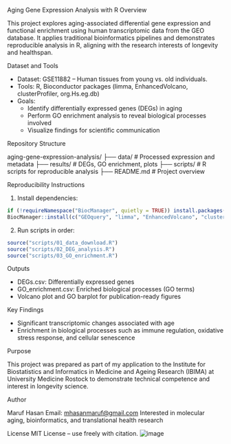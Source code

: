 Aging Gene Expression Analysis with R
Overview

This project explores aging-associated differential gene expression and functional enrichment using human transcriptomic data from the GEO database. 
It applies traditional bioinformatics pipelines and demonstrates reproducible analysis in R, aligning with the research interests of longevity and healthspan.

Dataset and Tools

- Dataset: GSE11882 – Human tissues from young vs. old individuals.
- Tools: R, Bioconductor packages (limma, EnhancedVolcano, clusterProfiler, org.Hs.eg.db)
- Goals:
  - Identify differentially expressed genes (DEGs) in aging
  - Perform GO enrichment analysis to reveal biological processes involved
  - Visualize findings for scientific communication

Repository Structure

aging-gene-expression-analysis/
├── data/                   # Processed expression and metadata
├── results/                # DEGs, GO enrichment, plots
├── scripts/                # R scripts for reproducible analysis
├── README.md               # Project overview

Reproducibility Instructions

1. Install dependencies:
```r
if (!requireNamespace("BiocManager", quietly = TRUE)) install.packages("BiocManager")
BiocManager::install(c("GEOquery", "limma", "EnhancedVolcano", "clusterProfiler", "org.Hs.eg.db"))
```

2. Run scripts in order:
```r
source("scripts/01_data_download.R")
source("scripts/02_DEG_analysis.R")
source("scripts/03_GO_enrichment.R")
```

Outputs

- DEGs.csv: Differentially expressed genes
- GO_enrichment.csv: Enriched biological processes (GO terms)
- Volcano plot and GO barplot for publication-ready figures

Key Findings

- Significant transcriptomic changes associated with age
- Enrichment in biological processes such as immune regulation, oxidative stress response, and cellular senescence

Purpose

This project was prepared as part of my application to the Institute for Biostatistics and Informatics in Medicine and Ageing Research (IBIMA) at 
University Medicine Rostock to demonstrate technical competence and interest in longevity science.

Author

Maruf Hasan
Email: mhasanmaruf@gmail.com
Interested in molecular aging, bioinformatics, and translational health research

License
MIT License – use freely with citation.
![image](https://github.com/user-attachments/assets/6daf6d87-94ed-4603-8e13-f40f38ea70c4)
